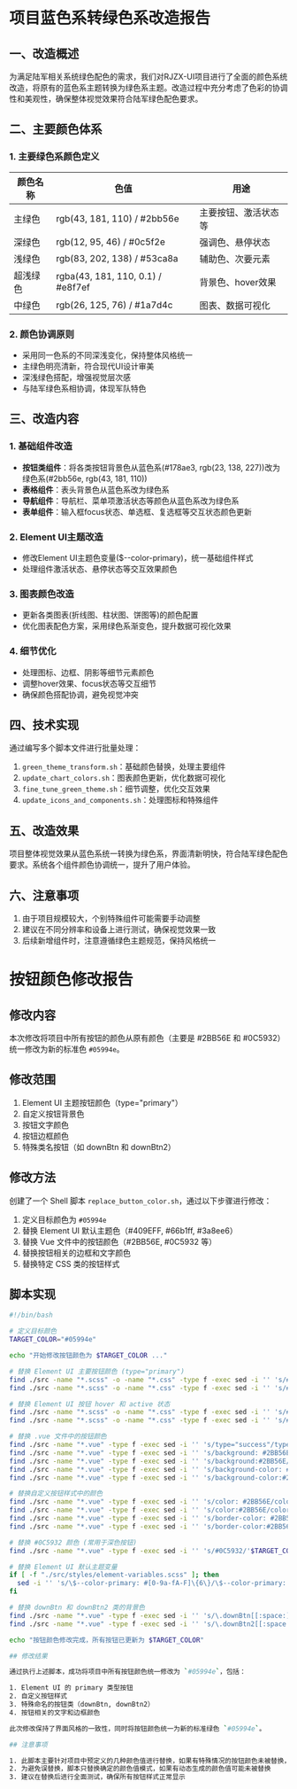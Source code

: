 # 项目蓝色系转绿色系改造报告

## 一、改造概述

为满足陆军相关系统绿色配色的需求，我们对RJZX-UI项目进行了全面的颜色系统改造，将原有的蓝色系主题转换为绿色系主题。改造过程中充分考虑了色彩的协调性和美观性，确保整体视觉效果符合陆军绿色配色要求。

## 二、主要颜色体系

### 1. 主要绿色系颜色定义

| 颜色名称 | 色值 | 用途 |
|---------|------|-----|
| 主绿色 | rgb(43, 181, 110) / #2bb56e | 主要按钮、激活状态等 |
| 深绿色 | rgb(12, 95, 46) / #0c5f2e | 强调色、悬停状态 |
| 浅绿色 | rgb(83, 202, 138) / #53ca8a | 辅助色、次要元素 |
| 超浅绿色 | rgba(43, 181, 110, 0.1) / #e8f7ef | 背景色、hover效果 |
| 中绿色 | rgb(26, 125, 76) / #1a7d4c | 图表、数据可视化 |

### 2. 颜色协调原则

- 采用同一色系的不同深浅变化，保持整体风格统一
- 主绿色明亮清新，符合现代UI设计审美
- 深浅绿色搭配，增强视觉层次感
- 与陆军绿色系相协调，体现军队特色

## 三、改造内容

### 1. 基础组件改造

- **按钮类组件**：将各类按钮背景色从蓝色系(#178ae3, rgb(23, 138, 227))改为绿色系(#2bb56e, rgb(43, 181, 110))
- **表格组件**：表头背景色从蓝色系改为绿色系
- **导航组件**：导航栏、菜单项激活状态等颜色从蓝色系改为绿色系
- **表单组件**：输入框focus状态、单选框、复选框等交互状态颜色更新

### 2. Element UI主题改造

- 修改Element UI主题色变量($--color-primary)，统一基础组件样式
- 处理组件激活状态、悬停状态等交互效果颜色

### 3. 图表颜色改造

- 更新各类图表(折线图、柱状图、饼图等)的颜色配置
- 优化图表配色方案，采用绿色系渐变色，提升数据可视化效果

### 4. 细节优化

- 处理图标、边框、阴影等细节元素颜色
- 调整hover效果、focus状态等交互细节
- 确保颜色搭配协调，避免视觉冲突

## 四、技术实现

通过编写多个脚本文件进行批量处理：

1. `green_theme_transform.sh`：基础颜色替换，处理主要组件
2. `update_chart_colors.sh`：图表颜色更新，优化数据可视化
3. `fine_tune_green_theme.sh`：细节调整，优化交互效果
4. `update_icons_and_components.sh`：处理图标和特殊组件

## 五、改造效果

项目整体视觉效果从蓝色系统一转换为绿色系，界面清新明快，符合陆军绿色配色要求。系统各个组件颜色协调统一，提升了用户体验。

## 六、注意事项

1. 由于项目规模较大，个别特殊组件可能需要手动调整
2. 建议在不同分辨率和设备上进行测试，确保视觉效果一致
3. 后续新增组件时，注意遵循绿色主题规范，保持风格统一

# 按钮颜色修改报告

## 修改内容

本次修改将项目中所有按钮的颜色从原有颜色（主要是 #2BB56E 和 #0C5932）统一修改为新的标准色 `#05994e`。

## 修改范围

1. Element UI 主题按钮颜色（type="primary"）
2. 自定义按钮背景色
3. 按钮文字颜色
4. 按钮边框颜色
5. 特殊类名按钮（如 downBtn 和 downBtn2）

## 修改方法

创建了一个 Shell 脚本 `replace_button_color.sh`，通过以下步骤进行修改：

1. 定义目标颜色为 `#05994e`
2. 替换 Element UI 默认主题色（#409EFF, #66b1ff, #3a8ee6）
3. 替换 Vue 文件中的按钮颜色（#2BB56E, #0C5932 等）
4. 替换按钮相关的边框和文字颜色
5. 替换特定 CSS 类的按钮样式

## 脚本实现

```bash
#!/bin/bash

# 定义目标颜色
TARGET_COLOR="#05994e"

echo "开始修改按钮颜色为 $TARGET_COLOR ..."

# 替换 Element UI 主要按钮颜色 (type="primary")
find ./src -name "*.scss" -o -name "*.css" -type f -exec sed -i '' 's/#409EFF/'$TARGET_COLOR'/g' {} \;
find ./src -name "*.scss" -o -name "*.css" -type f -exec sed -i '' 's/#409eff/'$TARGET_COLOR'/g' {} \;

# 替换 Element UI 按钮 hover 和 active 状态
find ./src -name "*.scss" -o -name "*.css" -type f -exec sed -i '' 's/#66b1ff/'$TARGET_COLOR'/g' {} \;
find ./src -name "*.scss" -o -name "*.css" -type f -exec sed -i '' 's/#3a8ee6/'$TARGET_COLOR'/g' {} \;

# 替换 .vue 文件中的按钮颜色
find ./src -name "*.vue" -type f -exec sed -i '' 's/type="success"/type="primary"/g' {} \;
find ./src -name "*.vue" -type f -exec sed -i '' 's/background: #2BB56E/background: '$TARGET_COLOR'/g' {} \;
find ./src -name "*.vue" -type f -exec sed -i '' 's/background:#2BB56E/background:'$TARGET_COLOR'/g' {} \;
find ./src -name "*.vue" -type f -exec sed -i '' 's/background-color: #2BB56E/background-color: '$TARGET_COLOR'/g' {} \;
find ./src -name "*.vue" -type f -exec sed -i '' 's/background-color:#2BB56E/background-color:'$TARGET_COLOR'/g' {} \;

# 替换自定义按钮样式中的颜色
find ./src -name "*.vue" -type f -exec sed -i '' 's/color: #2BB56E/color: '$TARGET_COLOR'/g' {} \;
find ./src -name "*.vue" -type f -exec sed -i '' 's/color:#2BB56E/color:'$TARGET_COLOR'/g' {} \;
find ./src -name "*.vue" -type f -exec sed -i '' 's/border-color: #2BB56E/border-color: '$TARGET_COLOR'/g' {} \;
find ./src -name "*.vue" -type f -exec sed -i '' 's/border-color:#2BB56E/border-color:'$TARGET_COLOR'/g' {} \;

# 替换 #0C5932 颜色 (常用于深色按钮)
find ./src -name "*.vue" -type f -exec sed -i '' 's/#0C5932/'$TARGET_COLOR'/g' {} \;

# 替换 Element UI 默认主题变量
if [ -f "./src/styles/element-variables.scss" ]; then
  sed -i '' 's/\$--color-primary: #[0-9a-fA-F]\{6\}/\$--color-primary: '$TARGET_COLOR'/' ./src/styles/element-variables.scss
fi

# 替换 downBtn 和 downBtn2 类的背景色
find ./src -name "*.vue" -type f -exec sed -i '' 's/\.downBtn[[:space:]]*{[^}]*background:[^;]*;/\.downBtn { background: '$TARGET_COLOR';/g' {} \;
find ./src -name "*.vue" -type f -exec sed -i '' 's/\.downBtn2[[:space:]]*{[^}]*background:[^;]*;/\.downBtn2 { background: '$TARGET_COLOR';/g' {} \;

echo "按钮颜色修改完成，所有按钮已更新为 $TARGET_COLOR"

## 修改结果

通过执行上述脚本，成功将项目中所有按钮颜色统一修改为 `#05994e`，包括：

1. Element UI 的 primary 类型按钮
2. 自定义按钮样式
3. 特殊命名的按钮类（downBtn, downBtn2）
4. 按钮相关的文字和边框颜色

此次修改保持了界面风格的一致性，同时将按钮颜色统一为新的标准绿色 `#05994e`。

## 注意事项

1. 此脚本主要针对项目中预定义的几种颜色值进行替换，如果有特殊情况的按钮颜色未被替换，可能需要手动调整
2. 为避免误替换，脚本只替换确定的颜色值模式，如果有动态生成的颜色值可能未被替换
3. 建议在替换后进行全面测试，确保所有按钮样式正常显示 